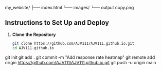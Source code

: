 my_website/
├── index.html
└── images/
    └── output copy.png

## Instructions to Set Up and Deploy

1. **Clone the Repository**

   ```sh
   git clone https://github.com/AJV111/AJV111.github.io.git
   cd AJV111.github.io
git init
git add .
git commit -m "Add response rate heatmap"
git remote add origin https://github.com/AJV111/AJV111.github.io.git
git push -u origin main
